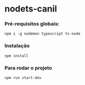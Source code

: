# nodets-canil
### Pré-requisitos globais:
`npm i -g nodemon typescript ts-node`

### Instalação
`npm install`

### Para rodar o projeto
`npm run start-dev`